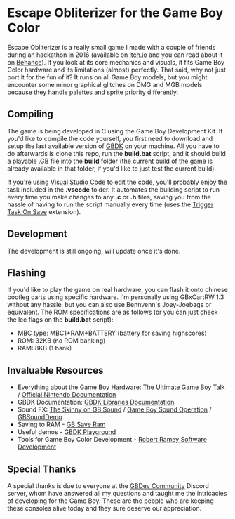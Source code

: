 # Escape Obliterizer for the Game Boy Color
Escape Obliterizer is a really small game I made with a couple of friends during an hackathon in 2016 (available on [itch.io](https://9studios.itch.io/escape-obliterizer) and you can read about it on [Behance](https://www.behance.net/gallery/45779923/Escape-Obliterizer-HTML5-Game-(2016))). If you look at its core mechanics and visuals, it fits Game Boy Color hardware and its limitations (almost) perfectly. That said, why not just port it for the fun of it? It runs on all Game Boy models, but you might encounter some minor graphical glitches on DMG and MGB models because they handle palettes and sprite priority differently.

## Compiling
The game is being developed in C using the Game Boy Development Kit. If you'd like to compile the code yourself, you first need to download and setup the last available version of [GBDK](http://gbdk.sourceforge.net/) on your machine. All you have to do afterwards is clone this repo, run the **build.bat** script, and it should build a playable .GB file into the **build** folder (the current build of the game is already available in that folder, if you'd like to just test the current build). 

If you're using [Visual Studio Code](https://code.visualstudio.com/) to edit the code, you'll probably enjoy the task included in the **.vscode** folder. It automates the building script to run every time you make changes to any **.c** or **.h** files, saving you from the hassle of having to run the script manually every time (uses the [Trigger Task On Save](https://marketplace.visualstudio.com/items?itemName=Gruntfuggly.triggertaskonsave) extension). 

## Development
The development is still ongoing, will update once it's done.

## Flashing
If you'd like to play the game on real hardware, you can flash it onto chinese bootleg carts using specific hardware. I'm personally using GBxCartRW 1.3 without any hassle, but you can also use Bennvenn's Joey-Joebags or equivalent. The ROM specifications are as follows (or you can just check the lcc flags on the **build.bat** script):

- MBC type: MBC1+RAM+BATTERY (battery for saving highscores)
- ROM: 32KB (no ROM banking)
- RAM: 8KB (1 bank)

## Invaluable Resources
- Everything about the Game Boy Hardware: [The Ultimate Game Boy Talk](https://www.youtube.com/watch?v=HyzD8pNlpwI) / [Official Nintendo Documentation](https://ia801906.us.archive.org/19/items/GameBoyProgManVer1.1/GameBoyProgManVer1.1.pdf)
- GBDK Documentation: [GBDK Libraries Documentation](http://gbdk.sourceforge.net/doc/html/book01.html)
- Sound FX: [The Skinny on GB Sound](https://github.com/bwhitman/pushpin/blob/master/src/gbsound.txt) / [Game Boy Sound Operation](https://gist.github.com/drhelius/3652407) / [GBSoundDemo](https://github.com/Zal0/GBSoundDemo/blob/master/sound.c)
- Saving to RAM - [GB Save Ram](http://www.devrs.com/gb/files/sram.txt)
- Useful demos - [GBDK Playground](https://github.com/mrombout/gbdk_playground)
- Tools for Game Boy Color Development - [Robert Ramey Software Development](http://rrsd.com/software_development/gameboy_development/)

## Special Thanks
A special thanks is due to everyone at the [GBDev Community](https://github.com/gbdev/awesome-gbdev) Discord server, whom have answered all my questions and taught me the intricacies of developing for the Game Boy. These are the people who are keeping these consoles alive today and they sure deserve our appreciation.